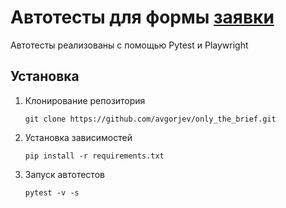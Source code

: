 # Автотесты для формы [заявки](https://only.digital/projects#brief)

Автотесты реализованы с помощью Pytest и Playwright

## Установка
1. Клонирование репозитория
   
   ```git clone https://github.com/avgorjev/only_the_brief.git```
   
2. Установка зависимостей

   ```pip install -r requirements.txt```

3. Запуск автотестов

   ```pytest -v -s```
